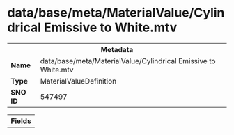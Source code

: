 <h1>data/base/meta/MaterialValue/Cylindrical Emissive to White.mtv</h1><table><tr><th colspan="100%">Metadata</th></tr><tr><td><b>Name</b></td><td>data/base/meta/MaterialValue/Cylindrical Emissive to White.mtv</td></tr><tr><td><b>Type</b></td><td>MaterialValueDefinition</td></tr><tr><td><b>SNO ID</b></td><td>547497</td></tr></table>

<table><tr><th colspan="100%">Fields</th></tr></table>

